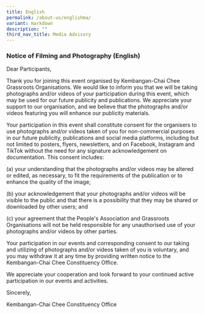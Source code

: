 ```yaml
---
title: English
permalink: /about-us/englishma/
variant: markdown
description: ""
third_nav_title: Media Advisory
---
```

### Notice of Filming and Photography (English) ###

Dear Participants,

Thank you for joining this event organised by Kembangan-Chai Chee Grassroots Organisations. We would like to inform you that we will be taking photographs and/or videos of your participation during this event, which may be used for our future publicity and publications. We appreciate your support to our organisation, and we believe that the photographs and/or videos featuring you will enhance our publicity materials.

Your participation in this event shall constitute consent for the organisers to use photographs and/or videos taken of you for non-commercial purposes in our future publicity, publications and social media platforms, including but not limited to posters, flyers, newsletters, and on Facebook, Instagram and TikTok without the need for any signature acknowledgement on documentation. This consent includes:

(a) your understanding that the photographs and/or videos may be altered or edited, as necessary, to fit the requirements of the publication or to enhance the quality of the image;

(b) your acknowledgement that your photographs and/or videos will be visible to the public and that there is a possibility that they may be shared or downloaded by other users; and

(c) your agreement that the People's Association and Grassroots Organisations will not be held responsible for any unauthorised use of your photographs and/or videos by other parties.

Your participation in our events and corresponding consent to our taking and utilizing of photographs and/or videos taken of you is voluntary, and you may withdraw it at any time by providing written notice to the Kembangan-Chai Chee Constituency Office.

We appreciate your cooperation and look forward to your continued active participation in our events and activities.

Sincerely,

Kembangan-Chai Chee Constituency Office
